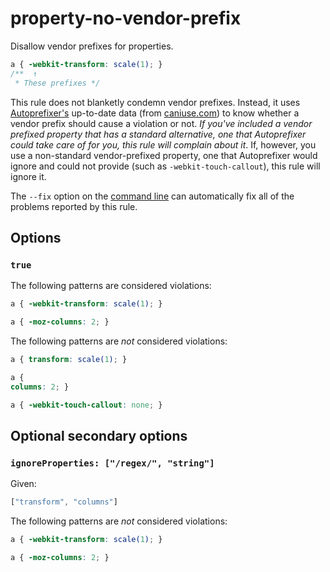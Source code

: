 # property-no-vendor-prefix

Disallow vendor prefixes for properties.

```css
a { -webkit-transform: scale(1); }
/**  ↑
 * These prefixes */
```

This rule does not blanketly condemn vendor prefixes. Instead, it uses [Autoprefixer's](https://github.com/postcss/autoprefixer) up-to-date data (from [caniuse.com](http://caniuse.com/)) to know whether a vendor prefix should cause a violation or not. *If you've included a vendor prefixed property that has a standard alternative, one that Autoprefixer could take care of for you, this rule will complain about it*. If, however, you use a non-standard vendor-prefixed property, one that Autoprefixer would ignore and could not provide (such as `-webkit-touch-callout`), this rule will ignore it.

The `--fix` option on the [command line](../../../docs/user-guide/cli.md#autofixing-errors) can automatically fix all of the problems reported by this rule.

## Options

### `true`

The following patterns are considered violations:

```css
a { -webkit-transform: scale(1); }
```

```css
a { -moz-columns: 2; }
```

The following patterns are *not* considered violations:

```css
a { transform: scale(1); }
```

```css
a {
columns: 2; }
```

```css
a { -webkit-touch-callout: none; }
```

## Optional secondary options

### `ignoreProperties: ["/regex/", "string"]`

Given:

```js
["transform", "columns"]
```

The following patterns are *not* considered violations:

```css
a { -webkit-transform: scale(1); }
```

```css
a { -moz-columns: 2; }
```
